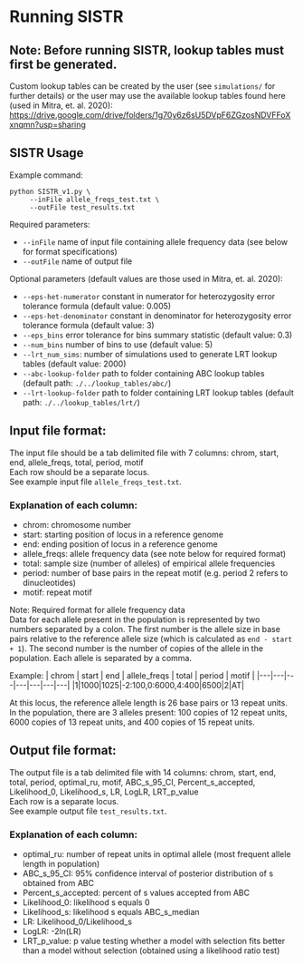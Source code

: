 # Running SISTR

## Note: Before running SISTR, lookup tables must first be generated. 
Custom lookup tables can be created by the user (see `simulations/` for further details) or the user may use the available lookup tables found here (used in Mitra, et. al. 2020): https://drive.google.com/drive/folders/1g70y6z6sU5DVpF6ZGzosNDVFFoXxnqmn?usp=sharing

## SISTR Usage
Example command:
```
python SISTR_v1.py \
     --inFile allele_freqs_test.txt \
     --outFile test_results.txt 
```

Required parameters:  
* `--inFile` name of input file containing allele frequency data (see below for format specifications)  
* `--outFile` name of output file 

Optional parameters (default values are those used in Mitra, et. al. 2020):
* `--eps-het-numerator` constant in numerator for heterozygosity error tolerance formula (default value: 0.005) 
* `--eps-het-denominator` constant in denominator for heterozygosity error tolerance formula (default value: 3)
* `--eps_bins` error tolerance for bins summary statistic (default value: 0.3)
* `--num_bins` number of bins to use (default value: 5)
* `--lrt_num_sims`: number of simulations used to generate LRT lookup tables (default value: 2000) 
* `--abc-lookup-folder` path to folder containing ABC lookup tables (default path: `./../lookup_tables/abc/`)
* `--lrt-lookup-folder` path to folder containing LRT lookup tables (default path: `./../lookup_tables/lrt/`)

## Input file format:
The input file should be a tab delimited file with 7 columns: chrom, start, end, allele_freqs, total, period, motif  
Each row should be a separate locus.  
See example input file `allele_freqs_test.txt`.

### Explanation of each column:
* chrom: chromosome number  
* start: starting position of locus in a reference genome  
* end: ending position of locus in a reference genome  
* allele_freqs: allele frequency data (see note below for required format)
* total: sample size (number of alleles) of empirical allele frequencies  
* period: number of base pairs in the repeat motif (e.g. period 2 refers to dinucleotides)  
* motif: repeat motif  

Note: Required format for allele frequency data  
Data for each allele present in the population is represented by two numbers separated by a colon. The first number is the allele size in base pairs relative to the reference allele size (which is calculated as `end - start + 1`). The second number is the number of copies of the allele in the population. Each allele is separated by a comma.  
   
Example: 
| chrom | start | end | allele_freqs | total | period | motif |
|---|---|---|---|---|---|---|
|1|1000|1025|-2:100,0:6000,4:400|6500|2|AT| 
   
At this locus, the reference allele length is 26 base pairs or 13 repeat units. In the population, there are 3 alleles present: 100 copies of 12 repeat units, 6000 copies of 13 repeat units, and 400 copies of 15 repeat units.

## Output file format:
The output file is a tab delimited file with 14 columns: chrom, start, end, total, period, optimal_ru, motif, ABC_s_95_CI, Percent_s_accepted, Likelihood_0, Likelihood_s, LR, LogLR, LRT_p_value    
Each row is a separate locus.  
See example output file `test_results.txt`.

### Explanation of each column:
* optimal_ru: number of repeat units in optimal allele (most frequent allele length in population)
* ABC_s_95_CI: 95% confidence interval of posterior distribution of s obtained from ABC
* Percent_s_accepted: percent of s values accepted from ABC
* Likelihood_0: likelihood s equals 0
* Likelihood_s: likelihood s equals ABC_s_median
* LR: Likelihood_0/Likelihood_s
* LogLR: -2ln(LR)
* LRT_p_value: p value testing whether a model with selection fits better than a model without selection (obtained using a likelihood ratio test)